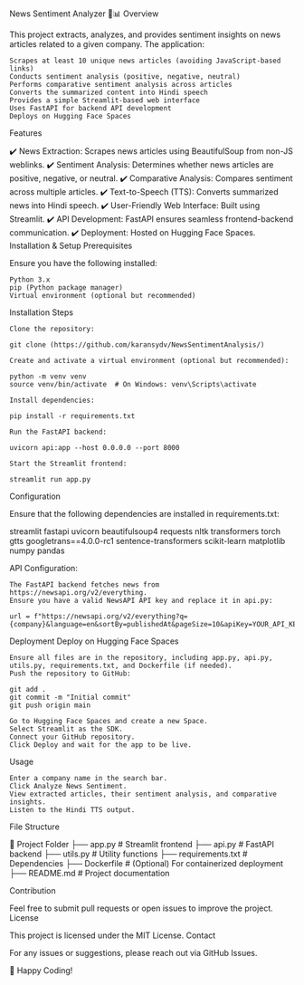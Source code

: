 News Sentiment Analyzer 📰📊
Overview

This project extracts, analyzes, and provides sentiment insights on news articles related to a given company. The application:

    Scrapes at least 10 unique news articles (avoiding JavaScript-based links)
    Conducts sentiment analysis (positive, negative, neutral)
    Performs comparative sentiment analysis across articles
    Converts the summarized content into Hindi speech
    Provides a simple Streamlit-based web interface
    Uses FastAPI for backend API development
    Deploys on Hugging Face Spaces

Features

✔️ News Extraction: Scrapes news articles using BeautifulSoup from non-JS weblinks. ✔️ Sentiment Analysis: Determines whether news articles are positive, negative, or neutral. ✔️ Comparative Analysis: Compares sentiment across multiple articles. ✔️ Text-to-Speech (TTS): Converts summarized news into Hindi speech. ✔️ User-Friendly Web Interface: Built using Streamlit. ✔️ API Development: FastAPI ensures seamless frontend-backend communication. ✔️ Deployment: Hosted on Hugging Face Spaces.
Installation & Setup
Prerequisites

Ensure you have the following installed:

    Python 3.x
    pip (Python package manager)
    Virtual environment (optional but recommended)

Installation Steps

    Clone the repository:

    git clone (https://github.com/karansydv/NewsSentimentAnalysis/)

    Create and activate a virtual environment (optional but recommended):

    python -m venv venv
    source venv/bin/activate  # On Windows: venv\Scripts\activate

    Install dependencies:

    pip install -r requirements.txt

    Run the FastAPI backend:

    uvicorn api:app --host 0.0.0.0 --port 8000

    Start the Streamlit frontend:

    streamlit run app.py

Configuration

Ensure that the following dependencies are installed in requirements.txt:

streamlit
fastapi
uvicorn
beautifulsoup4
requests
nltk
transformers
torch
gtts
googletrans==4.0.0-rc1
sentence-transformers
scikit-learn
matplotlib
numpy
pandas

API Configuration:

    The FastAPI backend fetches news from https://newsapi.org/v2/everything.
    Ensure you have a valid NewsAPI API key and replace it in api.py:

    url = f"https://newsapi.org/v2/everything?q={company}&language=en&sortBy=publishedAt&pageSize=10&apiKey=YOUR_API_KEY"

Deployment
Deploy on Hugging Face Spaces

    Ensure all files are in the repository, including app.py, api.py, utils.py, requirements.txt, and Dockerfile (if needed).
    Push the repository to GitHub:

    git add .
    git commit -m "Initial commit"
    git push origin main

    Go to Hugging Face Spaces and create a new Space.
    Select Streamlit as the SDK.
    Connect your GitHub repository.
    Click Deploy and wait for the app to be live.

Usage

    Enter a company name in the search bar.
    Click Analyze News Sentiment.
    View extracted articles, their sentiment analysis, and comparative insights.
    Listen to the Hindi TTS output.

File Structure

📂 Project Folder
├── app.py              # Streamlit frontend
├── api.py              # FastAPI backend
├── utils.py            # Utility functions
├── requirements.txt    # Dependencies
├── Dockerfile          # (Optional) For containerized deployment
├── README.md           # Project documentation

Contribution

Feel free to submit pull requests or open issues to improve the project.
License

This project is licensed under the MIT License.
Contact

For any issues or suggestions, please reach out via GitHub Issues.

🚀 Happy Coding!
